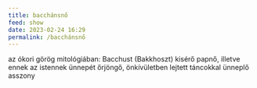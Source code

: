 ```yaml
---
title: bacchánsnő
feed: show
date: 2023-02-24 16:29
permalink: /bacchánsnő
---
```


az ókori görög mitológiában: Bacchust (Bakkhoszt) kisérő papnő, illetve ennek az istennek ünnepét őrjöngő, önkívületben lejtett táncokkal ünneplő asszony